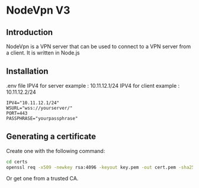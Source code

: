 # NodeVpn V3

## Introduction

NodeVpn is a VPN server that can be used to connect to a VPN server from a client. It is written in Node.js

## Installation

.env file
IPV4 for server example : 10.11.12.1/24
IPV4 for client example : 10.11.12.2/24
```dotenv
IPV4="10.11.12.1/24"
WSURL="wss://yourserver/"
PORT=443
PASSPHRASE="yourpassphrase"
```

## Generating a certificate

Create one with the following command:
```bash
cd certs
openssl req -x509 -newkey rsa:4096 -keyout key.pem -out cert.pem -sha256 -days 365
```
Or get one from a trusted CA.